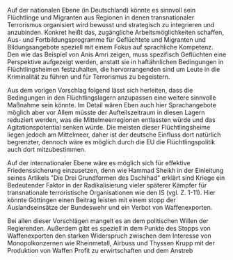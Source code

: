 Auf der nationalen Ebene (in Deutschland) könnte es sinnvoll sein Flüchtlinge und Migranten aus Regionen in denen transnationaler Terrorismus organisiert wird bewusst und strategisch zu integrieren und anzubinden. Konkret heißt das, zugängliche Arbeitsmöglichkeiten schaffen, Aus- und Fortbildungsprogramme für Geflüchtete und Migranten und Bildungsangebote speziell mit einem Fokus auf sprachliche Kompetenz. Den wie das Beispiel von Anis Amri zeigen, muss spezifisch Geflüchten eine Perspektive aufgezeigt werden, anstatt sie in haftähnlichen Bedingungen in Flüchtlingsheimen festzuhalten, die hervorrangenden sind um Leute in die Kriminalität zu führen und für Terrorismus zu begeistern.

Aus dem vorigen Vorschlag folgend lässt sich herleiten, dass die Bedingungen in den Flüchtlingslagern anzupassen eine weitere sinnvolle Maßnahme sein könnte. Im Detail wären Eben auch hier Sprachangebote möglich aber vor Allem müsste der Aufteilszeitraum in diesen Lagern reduziert werden, was die Mittelmeerregionen entlassten würde und das Agitationspotential senken würde. Die meisten dieser Flüchtlingsheime liegen jedoch am Mittelmeer, daher ist der deutsche Einfluss dort natürlich begrenzter, dennoch wäre es möglich durch die EU die Flüchtlingspolitik auch dort mitzubestimmen.

Auf der internationaler Ebene wäre es möglich sich für effektive Friedenssicherung einzusetzen, denn wie Hammad Sheikh in der Einleitung seines Artikels "Die Drei Grundformen des Dschihad" erklärt sind Kriege ein Bedeutender Faktor in der Radikalisierung vieler späterer Kämpfer für transnationale terroristische Organisationen wie den IS (vgl. Z. 1-11). Hier könnte Göttingen einen Beitrag leisten mit einem stopp der Auslandseinsätze der Bundeswehr und ein Verbot von Waffenexporten. 

Bei allen dieser Vorschlägen mangelt es an dem politischen Willen der Regierenden. Außerdem gibt es speziell in dem Punkte des Stopps von Waffenexporten den starken Widerspruch zwischen dem Interesse von Monopolkonzernen wie Rheinmetall, Airbuss und Thyssen Krupp mit der Produktion von Waffen Profit zu erwirtschaften und dem Anstreb